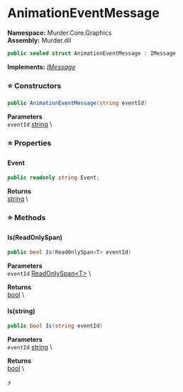 # AnimationEventMessage

**Namespace:** Murder.Core.Graphics \
**Assembly:** Murder.dll

```csharp
public sealed struct AnimationEventMessage : IMessage
```

**Implements:** _[IMessage](../..//Bang/Components/IMessage.html)_

### ⭐ Constructors
```csharp
public AnimationEventMessage(string eventId)
```

**Parameters** \
`eventId` [string](https://learn.microsoft.com/en-us/dotnet/api/System.String?view=net-7.0) \

### ⭐ Properties
#### Event
```csharp
public readonly string Event;
```

**Returns** \
[string](https://learn.microsoft.com/en-us/dotnet/api/System.String?view=net-7.0) \
### ⭐ Methods
#### Is(ReadOnlySpan<T>)
```csharp
public bool Is(ReadOnlySpan<T> eventId)
```

**Parameters** \
`eventId` [ReadOnlySpan\<T\>](https://learn.microsoft.com/en-us/dotnet/api/System.ReadOnlySpan-1?view=net-7.0) \

**Returns** \
[bool](https://learn.microsoft.com/en-us/dotnet/api/System.Boolean?view=net-7.0) \

#### Is(string)
```csharp
public bool Is(string eventId)
```

**Parameters** \
`eventId` [string](https://learn.microsoft.com/en-us/dotnet/api/System.String?view=net-7.0) \

**Returns** \
[bool](https://learn.microsoft.com/en-us/dotnet/api/System.Boolean?view=net-7.0) \



⚡